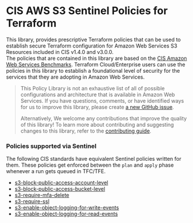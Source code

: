 # CIS AWS S3 Sentinel Policies for Terraform
This library, provides prescriptive Terraform policies that can be used to establish secure Terraform configuration 
for Amazon Web Services S3 Resources included in CIS v1.4.0 and v3.0.0.  
The policies that are contained in this library are based on the [CIS Amazon Web Services Benchmarks](https://docs.aws.amazon.com/securityhub/latest/userguide/cis-aws-foundations-benchmark.html).
Terraform Cloud/Enterprise users can use the policies in this library to establish a foundational level of security for the services that they are 
adopting in Amazon Web Services.

> This Policy Library is not an exhaustive list of all of possible configurations and architecture that is available in Amazon Web Services. 
> If you have questions, comments, or have identified ways for us to improve this library, 
> please create [a new GitHub issue](https://github.com/hashicorp/policy-library-aws-cloudtrail-terraform/issues/new/choose).
>
> Alternatively, We welcome any contributions that improve the quality of this library! 
> To learn more about contributing and suggesting changes to this library, refer to the [contributing guide](https://github.com/hashicorp/policy-library-aws-cloudtrail-terraform/blob/main/CONTRIBUTING.md).

### Policies supported via Sentinel

The following CIS standards have equivalent Sentinel policies written for them. These policies get enforced between the `plan` and `apply` phase whenever a run gets queued in TFC/TFE.

- [s3-block-public-access-account-level](./docs/policies/s3-block-public-access-account-level.md)
- [s3-block-public-access-bucket-level](./docs/policies/s3-block-public-access-bucket-level.md)
- [s3-require-mfa-delete](./docs/policies/s3-require-mfa-delete.md)
- [s3-require-ssl](./docs/policies/s3-require-ssl.md)
- [s3-enable-object-logging-for-write-events](./docs/policies/s3-enable-object-logging-for-write-events.md)
- [s3-enable-object-logging-for-read-events](./docs/policies/s3-enable-object-logging-for-read-events.md)
